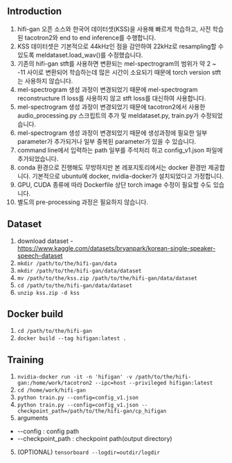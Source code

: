 ## Introduction
1. hifi-gan 오픈 소스와 한국어 데이터셋(KSS)을 사용해 빠르게 학습하고, 사전 학습된 tacotron2와 end to end inference를 수행합니다. 
2. KSS 데이터셋은 기본적으로 44kHz인 점을 감안하여 22kHz로 resampling할 수 있도록 meldataset.load_wav()를 수정했습니다.
4. 기존의 hifi-gan stft를 사용하면 변환되는 mel-spectrogram의 범위가 약 2 ~ -11 사이로 변환되어 학습하는데 많은 시간이 소요되기 때문에 torch version stft는 사용하지 않습니다.
5. mel-spectrogram 생성 과정이 변경되었기 때문에 mel-spectrogram reconstructure l1 loss를 사용하지 않고 stft loss를 대신하여 사용합니다.
6. mel-spectrogram 생성 과정이 변경되었기 때문에 tacotron2에서 사용한 audio_processing.py 스크립트의 추가 및 meldataset.py, train.py가 수정되었습니다.
7. mel-spectrogram 생성 과정이 변경되었기 때문에 생성과정에 필요한 일부 parameter가 추가되거나 일부 중복된 parameter가 있을 수 있습니다.
8. command line에서 입력하는 path 일부를 주석처리 하고 config_v1.json 파일에 추가되었습니다.
9. conda 환경으로 진행해도 무방하지만 본 레포지토리에서는 docker 환경만 제공합니다. 기본적으로 ubuntu에 docker, nvidia-docker가 설치되었다고 가정합니다.
10. GPU, CUDA 종류에 따라 Dockerfile 상단 torch image 수정이 필요할 수도 있습니다.
11. 별도의 pre-processing 과정은 필요하지 않습니다.


## Dataset
1. download dataset - https://www.kaggle.com/datasets/bryanpark/korean-single-speaker-speech-dataset
2. `mkdir /path/to/the/hifi-gan/data`
3. `mkdir /path/to/the/hifi-gan/data/dataset`
4. `mv /path/to/the/kss.zip /path/to/the/hifi-gan/data/dataset`
5. `cd /path/to/the/hifi-gan/data/dataset`
6. `unzip kss.zip -d kss`

## Docker build
1. `cd /path/to/the/hifi-gan`
2. `docker build --tag hifigan:latest .`

## Training
1. `nvidia-docker run -it -n 'hifigan' -v /path/to/the/hifi-gan:/home/work/tacotron2 --ipc=host --privileged hifigan:latest`
2. `cd /home/work/hifi-gan`
3. `python train.py --config=config_v1.json`
4. `python train.py --config=config_v1.json --checkpoint_path=/path/to/the/hifi-gan/cp_hifigan`
5. arguments
  * --config : config path
  * --checkpoint_path : checkpoint path(output directory)
5. (OPTIONAL) `tensorboard --logdir=outdir/logdir`

